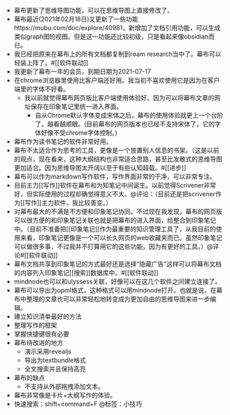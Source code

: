 - 幕布更新了思维导图功能，可以在思维导图上直接修改了。
- 幕布最近(2021年02月18日)又更新了一些功能https://mubu.com/doc/explore/40981，新增加了文档引用功能，可以生成类似graph图的视图。但是这一功能还比较初级，只是看起来像obsidian而已。
- 我已经把原来在幕布上的所有文档都复制到roam research当中了。幕布可以轻装上阵了。#[[软件联动]]
- 我更新了幕布一年的会员，到期日期为2021-07-17
- 在chrome浏览器里使用比客户端还好用。我当初不喜欢使用它是因为在客户端里的字体不好看。
    - 我以前就觉得幕布网页版比客户端使用体验好。因为可以将幕布文章的网址保存在印象笔记里统一进入界面。
        - 自从Chrome默认字体变成宋体之后，幕布的使用体验就更上一个台阶了，越看越顺眼。(目前幕布的网页版本也已经不支持宋体了，它的字体好像不受chrome字体控制。)
- 幕布作为读书笔记的软件非常好用。
- 幕布不太适合作为思考的工具，更像是一个放置别人信息的书架。（这是以前的观点，现在看来，这种大纲结构也非常适合思路，甚至比发散式的思维导图更加适合。因为思维导图太开阔以至于有些认知超载。#[[进步]]
- 幕布可以作为markdown写作软件，写作界面非常的干净，可以非常专注。
- 目前主力[[写作]]软件在幕布和为知笔记中间诞生。以前觉得Scrivener非常好，但实际使用的过程却确觉得意义不大。@评论：（目前还是把scrivener作为[[写作]]主力软件，我比较善变。）
- 对幕布最大的不满是不方便和印象笔记协同。不过现在我发现，幕布的网页版可以很方便的和印象笔记关联也就是把幕布的进入界面，给整合到印象笔记中。（目前不准备把[[印象笔记]]作为最重要的知识管理工具了，从我目前的使用来看，印象笔记更像是一个可以长久网页的web收藏夹而已。虽然印象笔记可以做很多事，不过我并不打算用它的这些功能，因为有更好的工具。）@评论#[[软件联动]]
- 幕布文档共享到印象笔记的方式最好还是选择“隐藏广告”这样可以将幕布文档的内容列入印象笔记[[搜索]]数据库中。#[[软件联动]]
- mindnode也可以和ulyssess关联，好像可以在这几个软件之间建立连接了。
- 幕布可以导出为opml格式，这种格式可以用mindnode打开。也就是说，在幕布中整理的文章也可以非常轻松地转变成为更加自由的思维导图来进一步编辑。
- 建立知识清单最好的方法
- 整理写作的框架
- 掌握快捷键很有必要
- 幕布待改进的地方
    - 演示采用revealjs
    - 导出为textbundle格式
    - 全文搜索并且保持高亮
- 幕布的缺点
    - 不支持从外部拖拽添加文本。
- 幕布非常像是卡片+大纲写作的体验。
- 快速搜索：shift+command+F @标签：小技巧
